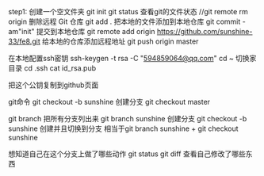 step1:
    创建一个空文件夹
    git init
    git status 查看git的文件状态
    //git remote rm origin 删除远程 Git 仓库
    git add . 把本地的文件添加到本地仓库
    git commit -am"init" 提交到本地仓库
    git remote add origin https://github.com/sunshine-33/fe8.git 给本地的仓库添加远程地址
    git push origin master

在本地配置ssh密钥
ssh-keygen -t rsa -C "594859064@qq.com"
cd ~ 切换家目录
cd .ssh
cat id_rsa.pub

把这个公钥复制到github页面

git命令
git checkout -b sunshine 创建分支
git checkout master

git branch 把所有分支列出来
git branch sunshine 创建分支
git checkout -b sunshine 创建并且切换到分支 相当于git branch sunshine + git checkout sunshine

想知道自己在这个分支上做了哪些动作
git status
git diff 查看自己修改了哪些东西
